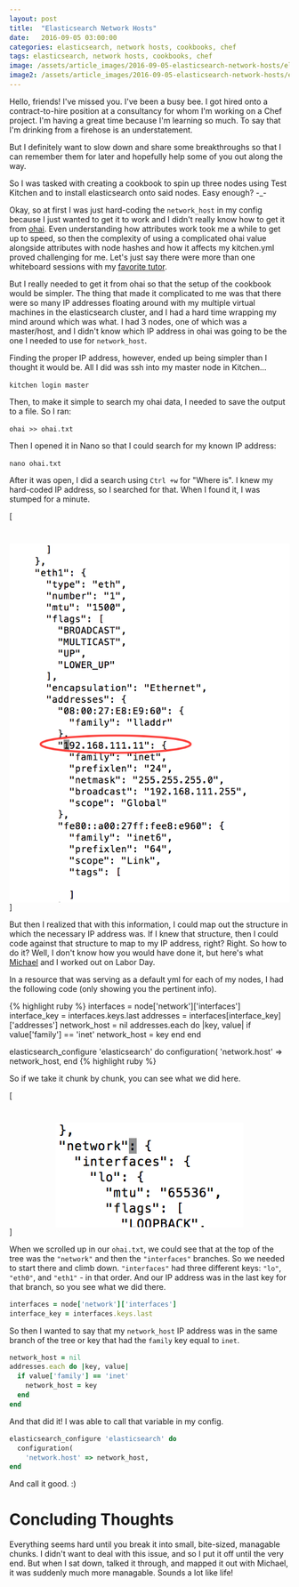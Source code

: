 ```yaml
---
layout: post
title:  "Elasticsearch Network Hosts"
date:   2016-09-05 03:00:00
categories: elasticsearch, network hosts, cookbooks, chef
tags: elasticsearch, network hosts, cookbooks, chef
image: /assets/article_images/2016-09-05-elasticsearch-network-hosts/elasticsearch.jpg
image2: /assets/article_images/2016-09-05-elasticsearch-network-hosts/elasticsearch-mobile.jpg
---
```

Hello, friends! I've missed you. I've been a busy bee. I got hired onto a contract-to-hire position at a consultancy for whom I'm working on a Chef project. I'm having a great time because I'm learning so much. To say that I'm drinking from a firehose is an understatement.

But I definitely want to slow down and share some breakthroughs so that I can remember them for later and hopefully help some of you out along the way. 

So I was tasked with creating a cookbook to spin up three nodes using Test Kitchen and to install elasticsearch onto said nodes. Easy enough? -_- 

Okay, so at first I was just hard-coding the `network_host` in my config because I just wanted to get it to work and I didn't really know how to get it from [ohai](https://docs.chef.io/ohai.html). Even understanding how attributes work took me a while to get up to speed, so then the complexity of using a complicated ohai value alongside attributes with node hashes and how it affects my kitchen.yml proved challenging for me. Let's just say there were more than one whiteboard sessions with my [favorite tutor](http://hedge-ops.com). 

But I really needed to get it from ohai so that the setup of the cookbook would be simpler. The thing that made it complicated to me was that there were so many IP addresses floating around with my multiple virtual machines in the elasticsearch cluster, and I had a hard time wrapping my mind around which was what. I had 3 nodes, one of which was a master/host, and I didn't know which IP address in ohai was going to be the one I needed to use for `network_host`.

Finding the proper IP address, however, ended up being simpler than I thought it would be. All I did was ssh into my master node in Kitchen...

`kitchen login master` 

Then, to make it simple to search my ohai data, I needed to save the output to a file. So I ran:

`ohai >> ohai.txt`

Then I opened it in Nano so that I could search for my known IP address:

`nano ohai.txt`

After it was open, I did a search using `Ctrl +w` for "Where is". I knew my hard-coded IP address, so I searched for that. When I found it, I was stumped for a minute.

[<img src='/assets/article_images/2016-09-05-elasticsearch-network-hosts/ohai-ip.png' style='display: block; margin-left: auto; margin-right: auto; padding-top: 40px' />]

But then I realized that with this information, I could map out the structure in which the necessary IP address was. If I knew that structure, then I could code against that structure to map to my IP address, right? Right. So how to do it? Well, I don't know how you would have done it, but here's what [Michael](http://hedge-ops.com) and I worked out on Labor Day.

In a resource that was serving as a default yml for each of my nodes, I had the following code (only showing you the pertinent info). 


{% highlight ruby %}
interfaces = node['network']['interfaces']
interface_key = interfaces.keys.last
addresses = interfaces[interface_key]['addresses']
network_host = nil
addresses.each do |key, value|
  if value['family'] == 'inet'
    network_host = key
  end
end

elasticsearch_configure 'elasticsearch' do
  configuration(
    'network.host' => network_host,
end
{% highlight ruby %}

So if we take it chunk by chunk, you can see what we did here. 

[<img src='/assets/article_images/2016-09-05-elasticsearch-network-hosts/ohai-network.png' style='display: block; margin-left: auto; margin-right: auto; padding-top: 40px' />]

When we scrolled up in our `ohai.txt`, we could see that at the top of the tree was the `"network"` and then the `"interfaces"` branches. So we needed to start there and climb down. `"interfaces"` had three different keys: `"lo"`, `"eth0"`, and `"eth1"` - in that order. And our IP address was in the last key for that branch, so you see what we did there.

```ruby
interfaces = node['network']['interfaces']
interface_key = interfaces.keys.last
```

So then I wanted to say that my `network_host` IP address was in the same branch of the tree or key that had the `family` key equal to `inet`.  

```ruby
network_host = nil
addresses.each do |key, value|
  if value['family'] == 'inet'
    network_host = key
  end
end
```

And that did it! I was able to call that variable in my config.

```ruby
elasticsearch_configure 'elasticsearch' do
  configuration(
    'network.host' => network_host,
end
``` 

And call it good. :)

# Concluding Thoughts
Everything seems hard until you break it into small, bite-sized, managable chunks. I didn't want to deal with this issue, and so I put it off until the very end. But when I sat down, talked it through, and mapped it out with Michael, it was suddenly much more managable. Sounds a lot like life!
